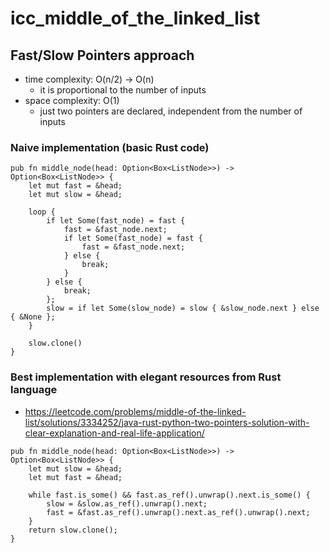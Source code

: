 # icc_middle_of_the_linked_list

## Fast/Slow Pointers approach

- time complexity: O(n/2) -> O(n)
    - it is proportional to the number of inputs
- space complexity: O(1)
    - just two pointers are declared, independent from the number of inputs

### Naive implementation (basic Rust code)

```
pub fn middle_node(head: Option<Box<ListNode>>) -> Option<Box<ListNode>> {
    let mut fast = &head;
    let mut slow = &head;

    loop {
        if let Some(fast_node) = fast {
            fast = &fast_node.next;
            if let Some(fast_node) = fast {
                fast = &fast_node.next;
            } else {
                break;
            }
        } else {
            break;
        };
        slow = if let Some(slow_node) = slow { &slow_node.next } else { &None };
    }

    slow.clone()
}
```

### Best implementation with elegant resources from Rust language

- https://leetcode.com/problems/middle-of-the-linked-list/solutions/3334252/java-rust-python-two-pointers-solution-with-clear-explanation-and-real-life-application/

```
pub fn middle_node(head: Option<Box<ListNode>>) -> Option<Box<ListNode>> {
    let mut slow = &head;
    let mut fast = &head;
    
    while fast.is_some() && fast.as_ref().unwrap().next.is_some() {
        slow = &slow.as_ref().unwrap().next;
        fast = &fast.as_ref().unwrap().next.as_ref().unwrap().next;
    }
    return slow.clone();
}
```

